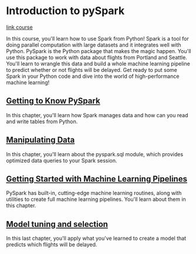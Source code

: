 # Introduction to pySpark

[link course](https://app.datacamp.com/learn/courses/introduction-to-pyspark)

In this course, you'll learn how to use Spark from Python! Spark is a tool for doing parallel computation with large datasets and it integrates well with Python. PySpark is the Python package that makes the magic happen. You'll use this package to work with data about flights from Portland and Seattle. You'll learn to wrangle this data and build a whole machine learning pipeline to predict whether or not flights will be delayed. Get ready to put some Spark in your Python code and dive into the world of high-performance machine learning! 


## [Getting to Know PySpark](./01_getting_to_know_pyspark/)

In this chapter, you'll learn how Spark manages data and how can you read and write tables from Python. 

## [Manipulating Data](./02_manipulating_data/)

In this chapter, you'll learn about the pyspark.sql module, which provides optimized data queries to your Spark session. 

## [Getting Started with Machine Learning Pipelines](./03_getting_started_with_machine_learning_pipelines/)

PySpark has built-in, cutting-edge machine learning routines, along with utilities to create full machine learning pipelines. You'll learn about them in this chapter.

## [Model tuning and selection](./04_model_tuning_and_selection/)

In this last chapter, you'll apply what you've learned to create a model that predicts which flights will be delayed. 